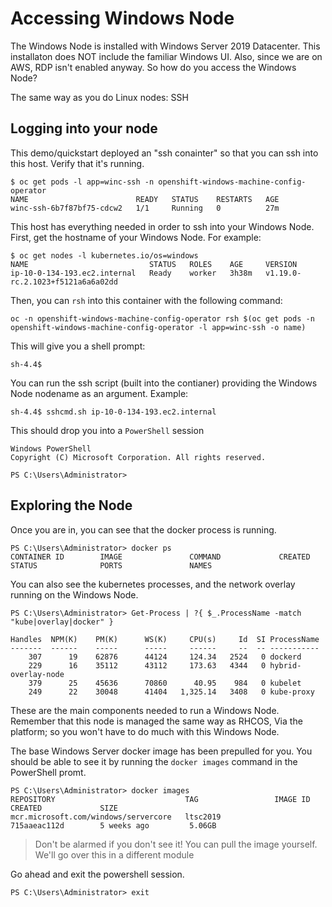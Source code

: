 # Accessing Windows Node

The Windows Node is installed with Windows Server 2019 Datacenter. This installaton does NOT include the familiar Windows UI. Also, since we are on AWS, RDP isn't enabled anyway. So how do you access the Windows Node?

The same way as you do Linux nodes: SSH

## Logging into your node

This demo/quickstart deployed an "ssh conainter" so that you can ssh into this host. Verify that it's running.

```shell
$ oc get pods -l app=winc-ssh -n openshift-windows-machine-config-operator
NAME                        READY   STATUS    RESTARTS   AGE
winc-ssh-6b7f87bf75-cdcw2   1/1     Running   0          27m
```


This host has everything needed in order to ssh into your Windows Node. First, get the hostname of your Windows Node. For example:

```shell
$ oc get nodes -l kubernetes.io/os=windows
NAME                           STATUS   ROLES    AGE     VERSION
ip-10-0-134-193.ec2.internal   Ready    worker   3h38m   v1.19.0-rc.2.1023+f5121a6a6a02dd
```

Then, you can `rsh` into this container with the following command:

```shell
oc -n openshift-windows-machine-config-operator rsh $(oc get pods -n openshift-windows-machine-config-operator -l app=winc-ssh -o name)
```

This will give you a shell prompt:

```shell
sh-4.4$
```

You can run the ssh script (built into the contianer) providing the Windows Node nodename as an argument. Example:

```shell
sh-4.4$ sshcmd.sh ip-10-0-134-193.ec2.internal
```

This should drop you into a `PowerShell` session

```shell
Windows PowerShell
Copyright (C) Microsoft Corporation. All rights reserved.

PS C:\Users\Administrator>
```

## Exploring the Node

Once you are in, you can see that the docker process is running.

```shell
PS C:\Users\Administrator> docker ps
CONTAINER ID        IMAGE               COMMAND             CREATED             STATUS              PORTS               NAMES 
```

You can also see the kubernetes processes, and the network overlay running on the Windows Node.

```shell
PS C:\Users\Administrator> Get-Process | ?{ $_.ProcessName -match "kube|overlay|docker" } 

Handles  NPM(K)    PM(K)      WS(K)     CPU(s)     Id  SI ProcessName
-------  ------    -----      -----     ------     --  -- -----------
    307      19    62876      44124     124.34   2524   0 dockerd
    229      16    35112      43112     173.63   4344   0 hybrid-overlay-node
    379      25    45636      70860      40.95    984   0 kubelet
    249      22    30048      41404   1,325.14   3408   0 kube-proxy
```

These are the main components needed to run a Windows Node. Remember that this node is managed the same way as RHCOS, Via the platform; so you won't have to do much with this Windows Node.

The base Windows Server docker image has been prepulled for you. You should be able to see it by running the `docker images` command in the PowerShell promt.

```shell
PS C:\Users\Administrator> docker images
REPOSITORY                             TAG                 IMAGE ID            CREATED             SIZE   
mcr.microsoft.com/windows/servercore   ltsc2019            715aaeac112d        5 weeks ago         5.06GB
```

> Don't be alarmed if you don't see it! You can pull the image yourself. We'll go over this in a different module

Go ahead and exit the powershell session.

```shell
PS C:\Users\Administrator> exit
```
